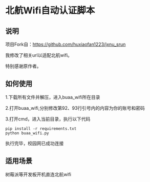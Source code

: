 # 北航Wifi自动认证脚本

## 说明

项目Fork自：https://github.com/huxiaofan1223/jxnu_srun

我修改了相关url以适配北航wifi。

特别感谢原作者。

## 如何使用

1.下载所有文件并解压，进入buaa_wifi所在目录

2.打开buaa_wifi,分别修改第92、93行引号内的内容为你的账号和密码

3.打开cmd，进入当前目录，执行以下代码

~~~
pip install -r requirements.txt
python buaa_wifi.py
~~~

执行完毕，校园网已成功连接

## 适用场景

树莓派等开发板开机直连北航wifi
